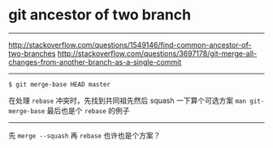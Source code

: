 # git ancestor of two branch

---

http://stackoverflow.com/questions/1549146/find-common-ancestor-of-two-branches
http://stackoverflow.com/questions/3697178/git-merge-all-changes-from-another-branch-as-a-single-commit

---

```
$ git merge-base HEAD master
```

在处理 `rebase` 冲突时，先找到共同祖先然后 squash 一下算个可选方案
`man git-merge-base` 最后也是个 `rebase` 的例子

---

先 `merge --squash` 再 `rebase` 也许也是个方案？
